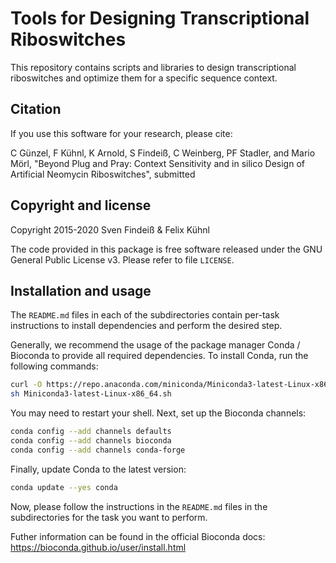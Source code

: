 # Tools for Designing Transcriptional Riboswitches

This repository contains scripts and libraries to design transcriptional
riboswitches and optimize them for a specific sequence context.

## Citation

If you use this software for your research, please cite:

C Günzel, F Kühnl, K Arnold, S Findeiß, C Weinberg, PF Stadler, and
Mario Mörl, "Beyond Plug and Pray: Context Sensitivity and in silico
Design of Artificial Neomycin Riboswitches", submitted

## Copyright and license

Copyright 2015-2020 Sven Findeiß & Felix Kühnl

The code provided in this package is free software released under the
GNU General Public License v3. Please refer to file `LICENSE`.

## Installation and usage

The `README.md` files in each of the subdirectories contain per-task
instructions to install dependencies and perform the desired step.

Generally, we recommend the usage of the package manager Conda / Bioconda to
provide all required dependencies. To install Conda, run the following
commands:

```bash
curl -O https://repo.anaconda.com/miniconda/Miniconda3-latest-Linux-x86_64.sh
sh Miniconda3-latest-Linux-x86_64.sh
```

You may need to restart your shell.  Next, set up the Bioconda channels:

```bash
conda config --add channels defaults
conda config --add channels bioconda
conda config --add channels conda-forge
```

Finally, update Conda to the latest version:

```bash
conda update --yes conda
```

Now, please follow the instructions in the `README.md` files in the
subdirectories for the task you want to perform.

Futher information can be found in the official Bioconda docs:
<https://bioconda.github.io/user/install.html>
